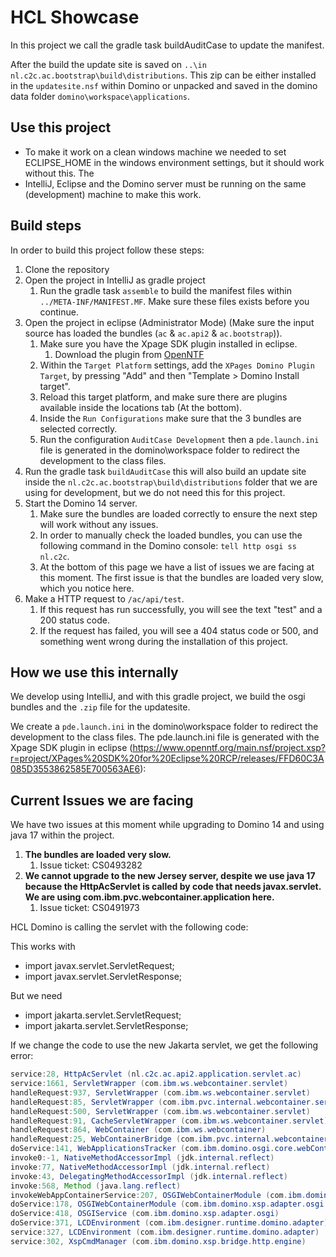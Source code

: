 # HCL Showcase

In this project we call the gradle task buildAuditCase to update the manifest.

After the build the update site is saved on `..\in nl.c2c.ac.bootstrap\build\distributions`. This zip can be either installed in the `updatesite.nsf` within Domino or unpacked and saved
in the domino data folder `domino\workspace\applications`.

## Use this project
- To make it work on a clean windows machine we needed to set ECLIPSE_HOME in the windows environment settings, but it should work without this. The
- IntelliJ, Eclipse and the Domino server must be running on the same (development) machine to make this work.

## Build steps

In order to build this project follow these steps:
1. Clone the repository
2. Open the project in IntelliJ as gradle project
   1. Run the gradle task `assemble` to build the manifest files within `../META-INF/MANIFEST.MF`. Make sure these files exists before you continue.
3. Open the project in eclipse (Administrator Mode) (Make sure the input source has loaded the bundles (`ac` & `ac.api2` & `ac.bootstrap`)).
   1. Make sure you have the Xpage SDK plugin installed in eclipse.
      1. Download the plugin from [OpenNTF](https://www.openntf.org/main.nsf/project.xsp?r=project/XPages%20SDK%20for%20Eclipse%20RCP/releases/FFD60C3A085D3553862585E700563AE6)
   2. Within the `Target Platform` settings, add the `XPages Domino Plugin Target`, by pressing "Add" and then "Template > Domino Install target".
   3. Reload this target platform, and make sure there are plugins available inside the locations tab (At the bottom).
   4. Inside the `Run Configurations` make sure that the 3 bundles are selected correctly.
   5. Run the configuration `AuditCase Development` then a `pde.launch.ini` file is generated in the domino\workspace folder to redirect the development to the class files.
4. Run the gradle task `buildAuditCase` this will also build an update site inside the `nl.c2c.ac.bootstrap\build\distributions` folder that we are using for development, but we do not need this for this project.
5. Start the Domino 14 server.
   1. Make sure the bundles are loaded correctly to ensure the next step will work without any issues.
   2. In order to manually check the loaded bundles, you can use the following command in the Domino console: `tell http osgi ss nl.c2c`.
   3. At the bottom of this page we have a list of issues we are facing at this moment. The first issue is that the bundles are loaded very slow, which you notice here.
6. Make a HTTP request to `/ac/api/test`.
   1. If this request has run successfully, you will see the text "test" and a 200 status code.
   2. If the request has failed, you will see a 404 status code or 500, and something went wrong during the installation of this project.


## How we use this internally
We develop using IntelliJ, and with this gradle project, we build the osgi bundles and the `.zip` file for the updatesite.

We create a `pde.launch.ini` in the domino\workspace folder to redirect the development to the class files.
The pde.launch.ini file is generated with the Xpage SDK plugin in eclipse (https://www.openntf.org/main.nsf/project.xsp?r=project/XPages%20SDK%20for%20Eclipse%20RCP/releases/FFD60C3A085D3553862585E700563AE6):


## Current Issues we are facing

We have two issues at this moment while upgrading to Domino 14 and using java 17 within the project.

1. **The bundles are loaded very slow.**
   1. Issue ticket: CS0493282
2. **We cannot upgrade to the new Jersey server, despite we use java 17 because the HttpAcServlet is called by code that needs javax.servlet.
   We are using com.ibm.pvc.webcontainer.application here.**
   1. Issue ticket: CS0491973


HCL Domino is calling the servlet with the following code:

This works with
* import javax.servlet.ServletRequest;
* import javax.servlet.ServletResponse;


But we need
* import jakarta.servlet.ServletRequest;
* import jakarta.servlet.ServletResponse;


If we change the code to use the new Jakarta servlet, we get the following error:
```java
service:28, HttpAcServlet (nl.c2c.ac.api2.application.servlet.ac)
service:1661, ServletWrapper (com.ibm.ws.webcontainer.servlet)
handleRequest:937, ServletWrapper (com.ibm.ws.webcontainer.servlet)
handleRequest:85, ServletWrapper (com.ibm.pvc.internal.webcontainer.servlet)
handleRequest:500, ServletWrapper (com.ibm.ws.webcontainer.servlet)
handleRequest:91, CacheServletWrapper (com.ibm.ws.webcontainer.servlet)
handleRequest:864, WebContainer (com.ibm.ws.webcontainer)
handleRequest:25, WebContainerBridge (com.ibm.pvc.internal.webcontainer)
doService:141, WebApplicationsTracker (com.ibm.domino.osgi.core.webContainer)
invoke0:-1, NativeMethodAccessorImpl (jdk.internal.reflect)
invoke:77, NativeMethodAccessorImpl (jdk.internal.reflect)
invoke:43, DelegatingMethodAccessorImpl (jdk.internal.reflect)
invoke:568, Method (java.lang.reflect)
invokeWebAppContainerService:207, OSGIWebContainerModule (com.ibm.domino.xsp.adapter.osgi.webContainer)
doService:178, OSGIWebContainerModule (com.ibm.domino.xsp.adapter.osgi.webContainer)
doService:418, OSGIService (com.ibm.domino.xsp.adapter.osgi)
doService:371, LCDEnvironment (com.ibm.designer.runtime.domino.adapter)
service:327, LCDEnvironment (com.ibm.designer.runtime.domino.adapter)
service:302, XspCmdManager (com.ibm.domino.xsp.bridge.http.engine)
```
